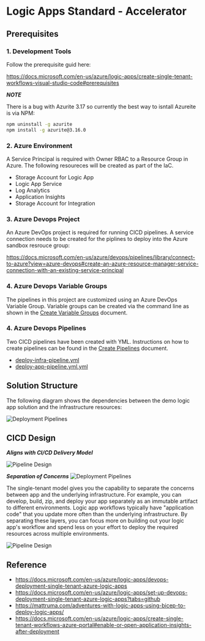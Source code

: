 # Logic Apps Standard - Accelerator 

## Prerequisites

### 1. Development Tools 

Follow the prerequisite guid here:

https://docs.microsoft.com/en-us/azure/logic-apps/create-single-tenant-workflows-visual-studio-code#prerequisites

***NOTE***

There is a bug with Azurite 3.17 so currently the best way to isntall Azureite is via NPM:

``` bash
npm uninstall -g azurite
npm install -g azurite@3.16.0
```

### 2. Azure Environment

A Service Principal is required with Owner RBAC to a Resource Group in Azure. The following resoureces will be created as part of the IaC.

- Storage Account for Logic App
- Logic App Service
- Log Analytics
- Application Insights
- Storage Account for Integration


### 3. Azure Devops Project

An Azure DevOps project is required for running CICD pipelines. A service connection needs to be created for the piplines to deploy into the Azure sandbox resrouce group:

https://docs.microsoft.com/en-us/azure/devops/pipelines/library/connect-to-azure?view=azure-devops#create-an-azure-resource-manager-service-connection-with-an-existing-service-principal

### 4. Azure Devops Variable Groups
The pipelines in this project are customized using an Azure DevOps Variable Group. Variable groups can be created via the command line as shown in the [Create Variable Groups](Infrastructure/docs/Create-Variable-Group.md) document.

### 4. Azure Devops Pipelines
Two CICD pipelines have been created with YML. Instructions on how to create pipelines can be found in the  [Create Pipelines](Infrastructure/docs/Create-Pipeline.md) document.

- [deploy-infra-pipeline.yml](Infrastructure/yml/deploy-infra-pipeline.yml)
- [deploy-app-pipeline.yml.yml](Infrastructure/yml/deploy-app-pipeline.yml.yml)



## Solution Structure

The following diagram shows the dependencies between the demo logic app solution and the infrastructure resources:

![Deployment Pipelines](Design/design-structure.png)

## CICD Design

***Aligns with CI/CD Delivery Model***

![Pipeline Design](Design/developer-delivery.png)

***Separation of Concerns***
![Deployment Pipelines](https://docs.microsoft.com/en-us/azure/logic-apps/media/devops-deployment-single-tenant/deployment-pipelines-logic-apps.png)

The single-tenant model gives you the capability to separate the concerns between app and the underlying infrastructure. For example, you can develop, build, zip, and deploy your app separately as an immutable artifact to different environments. Logic app workflows typically have "application code" that you update more often than the underlying infrastructure. By separating these layers, you can focus more on building out your logic app's workflow and spend less on your effort to deploy the required resources across multiple environments.

![Pipeline Design](Design/design-cicd-detail.png)

##  Reference

- https://docs.microsoft.com/en-us/azure/logic-apps/devops-deployment-single-tenant-azure-logic-apps
- https://docs.microsoft.com/en-us/azure/logic-apps/set-up-devops-deployment-single-tenant-azure-logic-apps?tabs=github
- https://mattruma.com/adventures-with-logic-apps-using-bicep-to-deploy-logic-apps/
- https://docs.microsoft.com/en-us/azure/logic-apps/create-single-tenant-workflows-azure-portal#enable-or-open-application-insights-after-deployment


